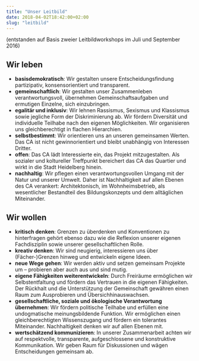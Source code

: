 ```yaml
---
title: "Unser Leitbild"
date: 2018-04-02T18:42:00+02:00
slug: "leitbild"
---
```


(entstanden auf Basis zweier Leitbildworkshops im Juli und September 2016)

## Wir leben
* __basisdemokratisch__: Wir gestalten unsere Entscheidungsfindung partizipativ, konsensorientiert und transparent.
* __gemeinschaftlich__: Wir gestalten unser Zusammenleben verantwortungsvoll, übernehmen Gemeinschaftsaufgaben und ermutigen Einzelne, sich einzubringen.
* __egalitär und inklusiv__: Wir lehnen Rassismus, Sexismus und Klassismus sowie jegliche Form der Diskriminierung ab. Wir fördern Diversität und individuelle Teilhabe nach den eigenen Möglichkeiten. Wir organisieren uns gleichberechtigt in flachen Hierarchien.
* __selbstbestimmt__: Wir orientieren uns an unseren gemeinsamen Werten. Das CA ist nicht gewinnorientiert und bleibt unabhängig von Interessen Dritter.
* __offen__: Das CA lädt Interessierte ein, das Projekt mitzugestalten. Als sozialer und koltureller Treffpunkt bereichert das CA das Quartier und wirkt in die Stadt Heidelberg hinein.
* __nachhaltig__: Wir pflegen einen verantwortungsvollen Umgang mit der Natur und unserer Umwelt. Daher ist Nachhaltigkeit auf allen Ebenen des CA verankert: Architektonisch, im Wohnheimsbetrieb, als wesentlicher Bestandteil des Bildungskonzepts und dem alltäglichen Miteinander.

## Wir wollen
* __kritisch denken__: Grenzen zu überdenken und Konventionen zu hinterfragen gehört ebenso dazu wie die Reflexion unserer eigenen Fachdisziplin sowie unserer gesellschaftlichen Rolle.
* __kreativ denken__: Wir sind neugierig, interessieren uns über (Fächer-)Grenzen hinweg und entwickeln eigene Ideen.
* __neue Wege gehen__: Wir werden aktiv und setzen gemeinsam Projekte um – probieren aber auch aus und sind mutig.
* __eigene Fähigkeiten weiterentwickeln__: Durch Freiräume ermöglichen wir Selbstentfaltung und fördern das Vertrauen in die eigenen Fähigkeiten. Der Rückhalt und die Unterstützung der Gemeinschaft gewähren einen Raum zum Ausprobieren und Übersichhinauswachsen.
* __gesellschaftliche, soziale und ökologische Verantwortung übernehmen__: Wir fördern politische Teilhabe und erfüllen eine undogmatische meinungsbildende Funktion. Wir ermöglichen einen gleichberechtigten Wissenszugang und fördern ein tolerantes Miteinander. Nachhaltigkeit denken wir auf allen Ebenen mit.
* __wertschätzend kommunizieren__: In unserer Zusammenarbeit achten wir auf respektvolle, transparente, aufgeschlossene und konstruktive Kommunikation. Wir geben Raum für Diskussionen und wägen Entscheidungen gemeinsam ab.